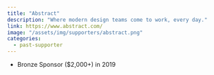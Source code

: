 ```yaml
---
title: "Abstract"
description: "Where modern design teams come to work, every day."
link: https://www.abstract.com/
image: "/assets/img/supporters/abstract.png"
categories:
  - past-supporter
---
```


- Bronze Sponsor ($2,000+) in 2019